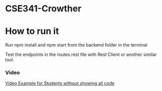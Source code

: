 # CSE341-Crowther

# How to run it

Run npm install and npm start from the backend folder in the terminal

Test the endpoints in the routes.rest file with Rest Client or another similar tool.

### Video

[Video Example for Students without showing all code](https://www.youtube.com/watch?v=MhObHmqk58U)

